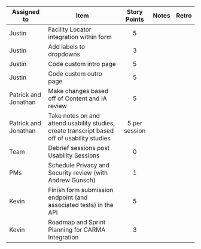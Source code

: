 | Assigned to | Item | Story Points | Notes| Retro|
| --- | --- | :---: | --- | --- |
| Justin | Facility Locator integration within form |5|
| Justin | Add labels to dropdowns |3|
| Justin | Code custom intro page |5|
| Justin | Code custom outro page |5|
| Patrick and Jonathan | Make changes based off of Content and IA review |5|
| Patrick and Jonathan | Take notes on and attend usability studies, create transcript based off of usability studies|5 per session|
| Team | Debrief sessions post Usability Sessions  |0|
| PMs | Schedule Privacy and Security review (with Andrew Gunsch) |1|
| Kevin | Finish form submission endpoint (and associated tests) in the API |5|
| Kevin | Roadmap and Sprint Planning for CARMA Integration |3|
